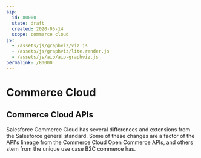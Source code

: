```yaml
---
aip:
  id: 80000
  state: draft
  created: 2020-05-14
  scope: commerce cloud
js:
  - /assets/js/graphviz/viz.js
  - /assets/js/graphviz/lite.render.js
  - /assets/js/aip/aip-graphviz.js
permalink: /80000
---
```


# Commerce Cloud

## Commerce Cloud APIs

Salesforce Commerce Cloud has several differences and extensions from the Salesforce general standard. Some of these changes are a factor of the API's lineage from the Commerce Cloud Open Commerce APIs, and others stem from the unique use case B2C commerce has.
